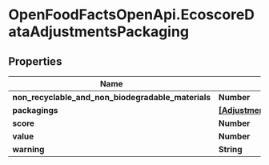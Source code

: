 # OpenFoodFactsOpenApi.EcoscoreDataAdjustmentsPackaging

## Properties

Name | Type | Description | Notes
------------ | ------------- | ------------- | -------------
**non_recyclable_and_non_biodegradable_materials** | **Number** |  | [optional] 
**packagings** | [**[AdjustmentsPackagingItem]**](AdjustmentsPackagingItem.md) |  | [optional] 
**score** | **Number** |  | [optional] 
**value** | **Number** |  | [optional] 
**warning** | **String** |  | [optional] 


